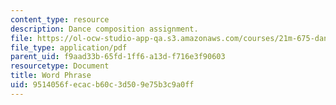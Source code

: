 ```yaml
---
content_type: resource
description: Dance composition assignment.
file: https://ol-ocw-studio-app-qa.s3.amazonaws.com/courses/21m-675-dance-theory-and-composition-fall-2003/9514056fecacb60c3d509e75b3c9a0ff_assignment_04.pdf
file_type: application/pdf
parent_uid: f9aad33b-65fd-1ff6-a13d-f716e3f90603
resourcetype: Document
title: Word Phrase
uid: 9514056f-ecac-b60c-3d50-9e75b3c9a0ff
---
```

